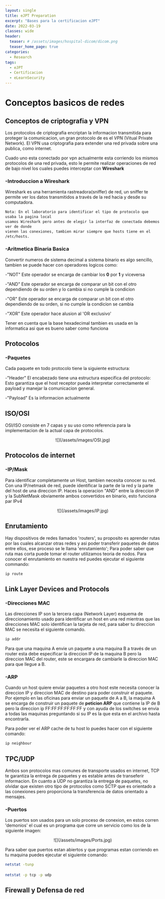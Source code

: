 ```yaml
---
layout: single
title: eJPT Preparation
excerpt: "Bases para la certificacion eJPT"
date: 2022-03-19
classes: wide
header:
  teaser: # /assets/images/hospital-dicom/dicom.png
  teaser_home_page: true
categories:
  - Research
tags:
  - eJPT
  - Certificacion
  - eLearnSecurity
---
```


# Conceptos basicos de redes

## Conceptos de criptografia y VPN

Los protocolos de criptografia encriptan la informacion transmitida para proteger la comunicacion, un gran protocolo de es el *VPN* (Vitual Private Network).
El VPN usa criptografia para extender una red privada sobre una publica, como internet. 

Cuado uno esta conectado por vpn actualmente esta corriendo los mismos protocolos de una red privada, esto le permite realizar operaciones de red de bajo nivel los cuales puedes interceptar con **Wireshark**

### -Introduccion a Wireshark 

Wireshark es una herramienta rastreadora(sniffer) de red, un sniffer te permite ver los datos transmitidos a través de la red hacia y desde su computadora.

```
Nota: En el laboratorio para identificar el tipo de protocolo que usaba la pagina local 
usamos Wireshark pero antes de elegir la interfaz de conectada debemos ver de donde 
vienen las conexiones, tambien mirar siempre que hosts tiene en el /etc/hosts.
```

### -Aritmetica Binaria Basica

Convertir numeros de sistema decimal a sistema binario es algo sencillo, tambien se puede hacer con operadores logicos como: 

-"NOT" Este operador se encarga de cambiar los **0** por **1** y viceversa

-"AND" Este operador se encarga de comparar un bit con el otro dependiendo de su orden y lo cambia si no cumple la condicion

-"OR"  Este operador se encarga de comparar un bit con el otro dependiendo de su orden, si no cumple la condicion se cambia

-"XOR" Este operador hace alusion al 'OR exclusivo' 

Tener en cuenta que la base hexadecimal tambien es usada en la informatica asi que es bueno saber como funciona

## Protocolos

### -Paquetes

Cada paquete en todo protocolo tiene la siguiente estructura:

-"Header" El encabezado tiene una estructura especifica del protocolo: Esto garantiza que el host receptor pueda interpretar correctamente el payload y manejar la comunicacion general.

-"Payload" Es la informacion actualmente

## ISO/OSI

OSI/ISO consiste en 7 capas y su uso como referencia para la implementacion de la actual capa de protocolos.

<center>
![](/assets/images/OSI.jpg)
</center>

## Protocolos de internet

### -IP/Mask

Para identificar completamente un Host, tambien necesita conocer su red. Con una IP/netmask de red, puede identificar la 
parte de la red y la parte del host de una direccion IP. Haces la operacion "AND" entre la direccion IP y la SubNetMask obviamente ambos convertidos en binario, esto funciona par IPv4

<center>
![](/assets/images/IP.jpg)
</center>

## Enrutamiento

Hay dispositivos de redes llamados 'routers', su proposito es aprender rutas por las cuales alcanzar otras redes y asi poder
transferir paquetes de datos entre ellos, ese proceso se le llama 'enrutamiento'; Para poder saber que ruta mas corta puede tomar el router utilizamos teoria de nodos.
Para conocer el enrutamiento en nuestra red puedes ejecutar el siguiente commando:

```bash
ip route
```

## Link Layer Devices and Protocols 

### -Direcciones MAC

Las direcciones IP son la tercera capa (Network Layer) esquema de direccionamiento usado para identificar un host en una red
mientras que las direcciones MAC solo identifican la tarjeta de red, para saber tu direccion MAC se necesita el siguiente 
comando.


```bash 
ip addr
```

Para que una maquina A envie un paquete a una maquina B a través de un router esta debe especificar la direccion IP de la 
maquina B pero la direccion MAC del router, este se encargara de cambiarle la direccion MAC para que llegue a B.

### -ARP
Cuando un host quiere enviar paquetes a otro host este necesita conocer la direccion IP y direccion MAC de destino para poder
construir el paquete.
Por ejemplo en las oficinas para enviar un paquete de A a B, la maquina A se encarga de construir un paquete de **peticion 
ARP** que contiene la IP de B pero la direccion ip FF:FF:FF:FF:FF:FF y con ayuda de los switches se envia a todas las
maquinas preguntando si su IP es la que esta en el archivo hasta encontrarla.

Para poder ver el ARP cache de tu host lo puedes hacer con el siguiente comando:

```bash
ip neighbour
```

## TPC/UDP

Ambos son protocolos mas comunes de transporte usados en internet, TCP te garantiza la entrega de paquetes y es estable 
antes de transeferir informacion.
En cuanto a UDP no garantiza la entrega de paquetes, no olvidar que existen otro tipo de protocolos como SCTP que es 
orientado a las conexiones pero proporciona la transferencia de datos orientado a mensajes.

### -Puertos

Los puertos son usados para un solo proceso de conexion, en estos corren 'demonios' el cual es un programa que corre un 
servicio como los de la siguiente imagen:

<center>
![](/assets/images/Ports.jpg)
</center>

Para saber que puertos estan abiertos y que programas estan corriendo en tu maquina puedes ejecutar el siguiente comando:

```bash
netstat -tunp

netstat -p tcp -p udp
```


## Firewall y Defensa de red







